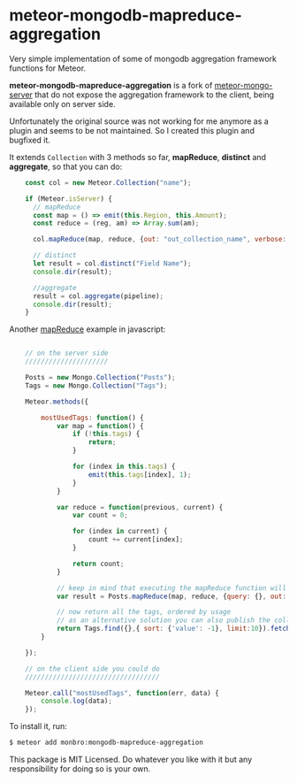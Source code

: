 meteor-mongodb-mapreduce-aggregation
====================================

Very simple implementation of some of mongodb aggregation framework functions for Meteor.

**meteor-mongodb-mapreduce-aggregation** is a fork of [meteor-mongo-server](https://github.com/zvictor/meteor-mongo-server)
that do not expose the aggregation framework to the client, being available only on server side.

Unfortunately the original source was not working for me anymore as a plugin and seems to be not maintained. So I created this plugin and bugfixed it.

It extends `Collection` with 3 methods so far, **mapReduce**, **distinct** and **aggregate**, so that you can do:

```javascript
    const col = new Meteor.Collection("name");

    if (Meteor.isServer) {
      // mapReduce
      const map = () => emit(this.Region, this.Amount);
      const reduce = (reg, am) => Array.sum(am);

      col.mapReduce(map, reduce, {out: "out_collection_name", verbose: true}, (err, res) => console.dir(res.stats)); // statistics object for running mapReduce

      // distinct
      let result = col.distinct("Field Name");
      console.dir(result);

      //aggregate
      result = col.aggregate(pipeline);
      console.dir(result);
    }
```

Another [mapReduce](http://docs.mongodb.org/manual/core/map-reduce/) example in javascript:
```javascript

    // on the server side
    /////////////////////

    Posts = new Mongo.Collection("Posts");
    Tags = new Mongo.Collection("Tags");

    Meteor.methods({

        mostUsedTags: function() {
            var map = function() {
                if (!this.tags) {
                    return;
                }

                for (index in this.tags) {
                    emit(this.tags[index], 1);
                }
            }

            var reduce = function(previous, current) {
                var count = 0;

                for (index in current) {
                    count += current[index];
                }

                return count;
            }

            // keep in mind that executing the mapReduce function will override every time the collection Tags
            var result = Posts.mapReduce(map, reduce, {query: {}, out: "Tags", verbose: true});

            // now return all the tags, ordered by usage
            // as an alternative solution you can also publish the collection Tags and use this one at the client side
            return Tags.find({},{ sort: {'value': -1}, limit:10}).fetch();
        }

    });

    // on the client side you could do
    //////////////////////////////////

    Meteor.call("mostUsedTags", function(err, data) {
        console.log(data);
    });

```

To install it, run:
```bash
$ meteor add monbro:mongodb-mapreduce-aggregation
```

This package is MIT Licensed. Do whatever you like with it but any responsibility for doing so is your own.
